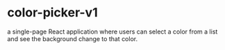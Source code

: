 # color-picker-v1
 a single-page React application where users can select a color from a list and see the background change to that color. 
